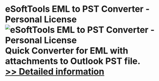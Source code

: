 # eSoftTools EML to PST Converter - Personal License<br />![eSoftTools EML to PST Converter - Personal License](https://mycommerce.akamaized.net/api/pimages/P300877043/BIG/300877043.PNG)<br />Quick Converter for EML with attachments to Outlook PST file.<br />[>> Detailed information](https://secure.shareit.com/shareit/product.html?productid=300877043&affiliateid=200057808)